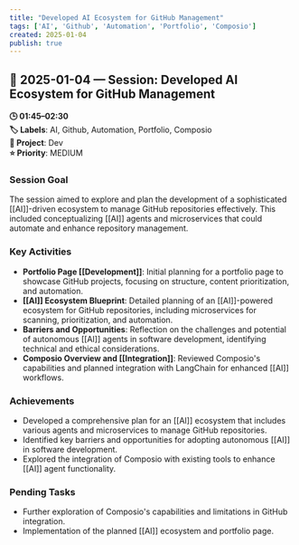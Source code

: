 ```yaml
---
title: "Developed AI Ecosystem for GitHub Management"
tags: ['AI', 'Github', 'Automation', 'Portfolio', 'Composio']
created: 2025-01-04
publish: true
---
```


## 📅 2025-01-04 — Session: Developed AI Ecosystem for GitHub Management

**🕒 01:45–02:30**  
**🏷️ Labels**: AI, Github, Automation, Portfolio, Composio  
**📂 Project**: Dev  
**⭐ Priority**: MEDIUM  


### Session Goal
The session aimed to explore and plan the development of a sophisticated [[AI]]-driven ecosystem to manage GitHub repositories effectively. This included conceptualizing [[AI]] agents and microservices that could automate and enhance repository management.

### Key Activities
- **Portfolio Page [[Development]]**: Initial planning for a portfolio page to showcase GitHub projects, focusing on structure, content prioritization, and automation.
- **[[AI]] Ecosystem Blueprint**: Detailed planning of an [[AI]]-powered ecosystem for GitHub repositories, including microservices for scanning, prioritization, and automation.
- **Barriers and Opportunities**: Reflection on the challenges and potential of autonomous [[AI]] agents in software development, identifying technical and ethical considerations.
- **Composio Overview and [[Integration]]**: Reviewed Composio's capabilities and planned integration with LangChain for enhanced [[AI]] workflows.

### Achievements
- Developed a comprehensive plan for an [[AI]] ecosystem that includes various agents and microservices to manage GitHub repositories.
- Identified key barriers and opportunities for adopting autonomous [[AI]] in software development.
- Explored the integration of Composio with existing tools to enhance [[AI]] agent functionality.

### Pending Tasks
- Further exploration of Composio's capabilities and limitations in GitHub integration.
- Implementation of the planned [[AI]] ecosystem and portfolio page.
